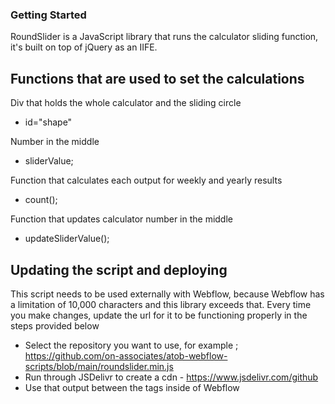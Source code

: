 ### Getting Started


RoundSlider is a JavaScript library that runs the calculator sliding function, it's built on top of jQuery as an IIFE. 


## Functions that are used to set the calculations 

Div that holds the whole calculator and the sliding circle 
- id="shape"

Number in the middle 
- sliderValue; 

Function that calculates each output for weekly and yearly results   
- count();

Function that updates calculator number in the middle 
- updateSliderValue(); 



## Updating the script and deploying  

This script needs to be used externally with Webflow, because Webflow has a limitation of 10,000 characters and this library exceeds that. Every time you make changes, update the url for it to be functioning properly in the steps provided below 

- Select the repository you want to use, for example ; https://github.com/on-associates/atob-webflow-scripts/blob/main/roundslider.min.js 
- Run through JSDelivr to create a cdn - https://www.jsdelivr.com/github 
- Use that output between the <script src=""></script> tags inside of Webflow 
